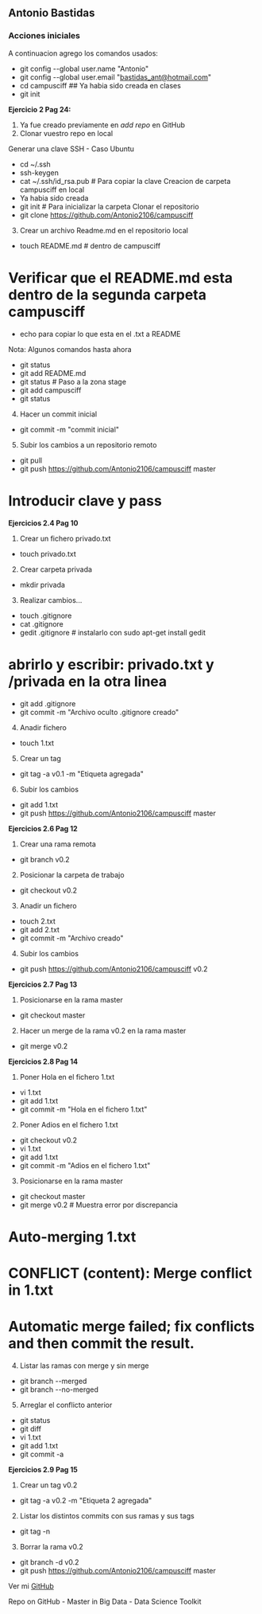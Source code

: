 ## Antonio Bastidas

### Acciones iniciales

A continuacion agrego los comandos usados:

 * git config --global user.name "Antonio"
 * git config --global user.email "bastidas_ant@hotmail.com"    
 * cd campusciff  ## Ya habia sido creada en clases
 * git init
     
 **Ejercicio 2 Pag 24:**

 1. Ya fue creado previamente en _add repo_ en GitHub
 2. Clonar vuestro repo en local

 Generar una clave SSH - Caso Ubuntu
 * cd ~/.ssh
 * ssh-keygen
 * cat ~/.ssh/id_rsa.pub # Para copiar la clave
 Creacion de carpeta campusciff en local
 * Ya habia sido creada
 * git init # Para inicializar la carpeta
 Clonar el repositorio
 * git clone https://github.com/Antonio2106/campusciff

 3. Crear un archivo Readme.md en el repositorio local
 * touch README.md # dentro de campusciff
 # Verificar que el README.md esta dentro de la segunda carpeta campusciff
 * echo para copiar lo que esta en el .txt a README

 Nota: Algunos comandos hasta ahora
 * git status
 * git add README.md
 * git status # Paso a la zona stage
 * git add campusciff
 * git status
 4. Hacer un commit inicial
 * git commit -m "commit inicial"
 5. Subir los cambios a un repositorio remoto
 * git pull
 * git push https://github.com/Antonio2106/campusciff master
 # Introducir clave y pass

 **Ejercicios 2.4 Pag 10**

 1. Crear un fichero privado.txt
 * touch privado.txt
 2. Crear carpeta privada
 * mkdir privada
 3. Realizar cambios...
 * touch .gitignore
 * cat .gitignore
 * gedit .gitignore  # instalarlo con sudo apt-get install gedit
 # abrirlo y escribir: privado.txt y /privada en la otra linea
 * git add .gitignore
 * git commit -m "Archivo oculto .gitignore creado"
 4. Anadir fichero
 * touch 1.txt
 5. Crear un tag
 * git tag -a v0.1 -m "Etiqueta agregada"
 6. Subir los cambios
 * git add 1.txt
 * git push https://github.com/Antonio2106/campusciff master

 **Ejercicios 2.6 Pag 12**

 1. Crear una rama remota
 * git branch v0.2
 2. Posicionar la carpeta de trabajo
 * git checkout v0.2
 3. Anadir un fichero
 * touch 2.txt
 * git add 2.txt
 * git commit -m "Archivo creado"
 4. Subir los cambios
 * git push https://github.com/Antonio2106/campusciff v0.2
  
 **Ejercicios 2.7 Pag 13**

 1. Posicionarse en la rama master
 * git checkout master
 2. Hacer un merge de la rama v0.2 en la rama master 
 * git merge v0.2

 **Ejercicios 2.8 Pag 14**

 1. Poner Hola en el fichero 1.txt
 * vi 1.txt
 * git add 1.txt
 * git commit -m "Hola en el fichero 1.txt"
 2. Poner Adios en el fichero 1.txt
 * git checkout v0.2
 * vi 1.txt
 * git add 1.txt
 * git commit -m "Adios en el fichero 1.txt"
 3. Posicionarse en la rama master
 * git checkout master
 * git merge v0.2 # Muestra error por discrepancia
 # Auto-merging 1.txt
 # CONFLICT (content): Merge conflict in 1.txt
 # Automatic merge failed; fix conflicts and then commit the result.
 4. Listar las ramas con merge y sin merge
 * git branch --merged
 * git branch --no-merged
 5. Arreglar el conflicto anterior
 * git status
 * git diff
 * vi 1.txt
 * git add 1.txt
 * git commit -a

**Ejercicios 2.9 Pag 15**

 1. Crear un tag v0.2
 * git tag -a v0.2 -m "Etiqueta 2 agregada"
 2. Listar los distintos commits con sus ramas y sus tags
 * git tag -n
 3. Borrar la rama v0.2
 * git branch -d v0.2
 * git push https://github.com/Antonio2106/campusciff master

Ver mi [GitHub](https://github.com/Antonio2106)


Repo on GitHub - Master in Big Data - Data Science Toolkit

